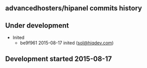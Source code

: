 advancedhosters/hipanel commits history
---------------------------------------

## Under development

- Inited
    - be9f961 2015-08-17 inited (sol@hiqdev.com)

## Development started 2015-08-17


